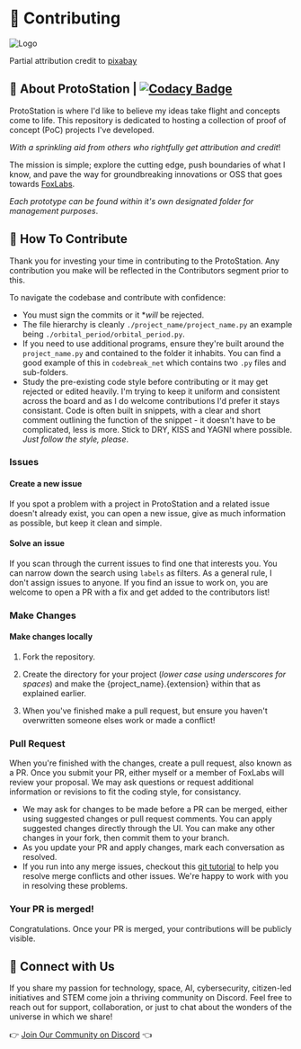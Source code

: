 # 🥂 Contributing

![Logo](https://cdn.discordapp.com/attachments/1154473396076286055/1157048973949927497/prototyping.png?ex=65173154&is=6515dfd4&hm=004fedc50b429a31f0968eaeadb283fb0be49261f880348c41a096c88846f13e&?width=425&height=425)

Partial attribution credit to [pixabay](https://pixabay.com/illustrations/brain-blueprint-thinking-analysis-1845941/)

## 🚀 About ProtoStation | [![Codacy Badge](https://app.codacy.com/project/badge/Grade/97707eea9255430ca830dc8e0f816539)](https://app.codacy.com/gh/FoxIDK/protostation/dashboard?utm_source=gh&utm_medium=referral&utm_content=&utm_campaign=Badge_grade)

ProtoStation is where I'd like to believe my ideas take flight and concepts come to life. This repository is dedicated to hosting a collection of proof of concept (PoC) projects I've developed.

*With a sprinkling aid from others who rightfully get attribution and credit*!

 The mission is simple; explore the cutting edge, push boundaries of what I know, and pave the way for groundbreaking innovations or OSS that goes towards [FoxLabs](https://foxlabs.cloud).

*Each prototype can be found within it's own designated folder for management purposes*.

## 🥂 How To Contribute
Thank you for investing your time in contributing to the ProtoStation. Any contribution you make will be reflected in the Contributors segment prior to this.

To navigate the codebase and contribute with confidence:

- You must sign the commits or it **will* be rejected.
- The file hierarchy is cleanly `./project_name/project_name.py` an example being `./orbital_period/orbital_period.py`.
- If you need to use additional programs, ensure they're built around the `project_name.py` and contained to the folder it inhabits. You can find a good example of this in `codebreak_net` which contains two `.py` files and sub-folders.
- Study the pre-existing code style before contributing or it may get rejected or edited heavily. I'm trying to keep it uniform and consistent across the board and as I do welcome contributions I'd prefer it stays consistant. Code is often built in snippets, with a clear and short comment outlining the function of the snippet - it doesn't have to be complicated, less is more. Stick to DRY, KISS and YAGNI where possible. *Just follow the style, please*.

### Issues

#### Create a new issue

If you spot a problem with a project in ProtoStation and a related issue doesn't already exist, you can open a new issue, give as much information as possible, but keep it clean and simple.

#### Solve an issue

If you scan through the current issues to find one that interests you. You can narrow down the search using `labels` as filters. As a general rule, I don't assign issues to anyone. If you find an issue to work on, you are welcome to open a PR with a fix and get added to the contributors list!

### Make Changes

#### Make changes locally

1. Fork the repository.

2. Create the directory for your project (*lower case using underscores for spaces*) and make the {project_name}.{extension} within that as explained earlier.

3. When you've finished make a pull request, but ensure you haven't overwritten someone elses work or made a conflict!

### Pull Request

When you're finished with the changes, create a pull request, also known as a PR.
Once you submit your PR, either myself or a member of FoxLabs will review your proposal. We may ask questions or request additional information or revisions to fit the coding style, for consistancy.
- We may ask for changes to be made before a PR can be merged, either using suggested changes or pull request comments. You can apply suggested changes directly through the UI. You can make any other changes in your fork, then commit them to your branch.
- As you update your PR and apply changes, mark each conversation as resolved.
- If you run into any merge issues, checkout this [git tutorial](https://github.com/skills/resolve-merge-conflicts) to help you resolve merge conflicts and other issues. We're happy to work with you in resolving these problems.

### Your PR is merged!

Congratulations. Once your PR is merged, your contributions will be publicly visible.

## 📱 Connect with Us

If you share my passion for technology, space, AI, cybersecurity, citizen-led initiatives and STEM come join a thriving community on Discord. Feel free to reach out for support, collaboration, or just to chat about the wonders of the universe in which we share!

👉 [Join Our Community on Discord](https://discord.foxlabs.cloud) 👈